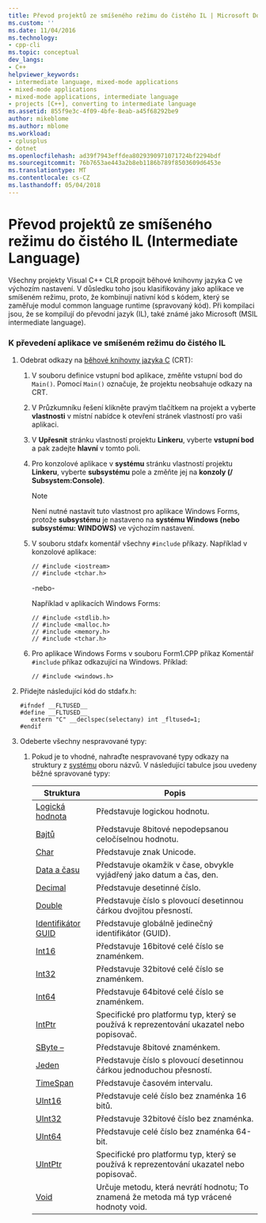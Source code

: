 ```yaml
---
title: Převod projektů ze smíšeného režimu do čistého IL | Microsoft Docs
ms.custom: ''
ms.date: 11/04/2016
ms.technology:
- cpp-cli
ms.topic: conceptual
dev_langs:
- C++
helpviewer_keywords:
- intermediate language, mixed-mode applications
- mixed-mode applications
- mixed-mode applications, intermediate language
- projects [C++], converting to intermediate language
ms.assetid: 855f9e3c-4f09-4bfe-8eab-a45f68292be9
author: mikeblome
ms.author: mblome
ms.workload:
- cplusplus
- dotnet
ms.openlocfilehash: ad39f7943effdea8029390971071724bf2294bdf
ms.sourcegitcommit: 76b7653ae443a2b8eb1186b789f8503609d6453e
ms.translationtype: MT
ms.contentlocale: cs-CZ
ms.lasthandoff: 05/04/2018
---
```

# <a name="converting-projects-from-mixed-mode-to-pure-intermediate-language"></a>Převod projektů ze smíšeného režimu do čistého IL (Intermediate Language)
Všechny projekty Visual C++ CLR propojit běhové knihovny jazyka C ve výchozím nastavení. V důsledku toho jsou klasifikovány jako aplikace ve smíšeném režimu, proto, že kombinují nativní kód s kódem, který se zaměřuje modul common language runtime (spravovaný kód). Při kompilaci jsou, že se kompilují do převodní jazyk (IL), také známé jako Microsoft (MSIL intermediate language).  
  
### <a name="to-convert-your-mixed-mode-application-into-pure-intermediate-language"></a>K převedení aplikace ve smíšeném režimu do čistého IL  
  
1.  Odebrat odkazy na [běhové knihovny jazyka C](../c-runtime-library/crt-library-features.md) (CRT):  
  
    1.  V souboru definice vstupní bod aplikace, změňte vstupní bod do `Main()`. Pomocí `Main()` označuje, že projektu neobsahuje odkazy na CRT.  
  
    2.  V Průzkumníku řešení klikněte pravým tlačítkem na projekt a vyberte **vlastnosti** v místní nabídce k otevření stránek vlastností pro vaši aplikaci.  
  
    3.  V **Upřesnit** stránku vlastností projektu **Linkeru**, vyberte **vstupní bod** a pak zadejte **hlavní** v tomto poli.  
  
    4.  Pro konzolové aplikace v **systému** stránku vlastností projektu **Linkeru**, vyberte **subsystému** pole a změňte jej na **konzoly (/ Subsystem:Console)**.  
  
        > [!NOTE]
        >  Není nutné nastavit tuto vlastnost pro aplikace Windows Forms, protože **subsystému** je nastaveno na **systému Windows (nebo subsystému: WINDOWS)** ve výchozím nastavení.  
  
    5.  V souboru stdafx komentář všechny `#include` příkazy. Například v konzolové aplikace:  
  
        ```  
        // #include <iostream>  
        // #include <tchar.h>  
        ```  
  
         -nebo-  
  
         Například v aplikacích Windows Forms:  
  
        ```  
        // #include <stdlib.h>  
        // #include <malloc.h>  
        // #include <memory.h>  
        // #include <tchar.h>  
        ```  
  
    6.  Pro aplikace Windows Forms v souboru Form1.CPP příkaz Komentář `#include` příkaz odkazující na Windows. Příklad:  
  
        ```  
        // #include <windows.h>  
        ```  
  
2.  Přidejte následující kód do stdafx.h:  
  
    ```  
    #ifndef __FLTUSED__  
    #define __FLTUSED__  
       extern "C" __declspec(selectany) int _fltused=1;  
    #endif  
    ```  
  
3.  Odeberte všechny nespravované typy:  
  
    1.  Pokud je to vhodné, nahraďte nespravované typy odkazy na struktury z [systému](https://msdn.microsoft.com/en-us/library/system.appdomainmanager.appdomainmanager.aspx) oboru názvů. V následující tabulce jsou uvedeny běžné spravované typy:  
  
        |Struktura|Popis|  
        |---------------|-----------------|  
        |[Logická hodnota](https://msdn.microsoft.com/en-us/library/system.boolean\(v=vs.140\).aspx)|Představuje logickou hodnotu.|  
        |[Bajtů](https://msdn.microsoft.com/en-us/library/system.byte\(v=vs.140\).aspx)|Představuje 8bitové nepodepsanou celočíselnou hodnotu.|  
        |[Char](https://msdn.microsoft.com/en-us/library/system.char\(v=vs.140\).aspx)|Představuje znak Unicode.|  
        |[Data a času](https://msdn.microsoft.com/en-us/library/system.datetime.datetime.aspx)|Představuje okamžik v čase, obvykle vyjádřený jako datum a čas, den.|  
        |[Decimal](https://msdn.microsoft.com/en-us/library/system.decimal\(v=vs.140\).aspx)|Představuje desetinné číslo.|  
        |[Double](https://msdn.microsoft.com/en-us/library/system.double\(v=vs.140\).aspx)|Představuje číslo s plovoucí desetinnou čárkou dvojitou přesností.|  
        |[Identifikátor GUID](https://msdn.microsoft.com/en-us/library/system.guid\(v=vs.140\).aspx)|Představuje globálně jedinečný identifikátor (GUID).|  
        |[Int16](https://msdn.microsoft.com/en-us/library/system.int16\(v=vs.140\).aspx)|Představuje 16bitové celé číslo se znaménkem.|  
        |[Int32](https://msdn.microsoft.com/en-us/library/system.int32\(v=vs.140\).aspx)|Představuje 32bitové celé číslo se znaménkem.|  
        |[Int64](https://msdn.microsoft.com/en-us/library/system.int64\(v=vs.140\).aspx)|Představuje 64bitové celé číslo se znaménkem.|  
        |[IntPtr](https://msdn.microsoft.com/en-us/library/system.intptr\(v=vs.140\).aspx)|Specifické pro platformu typ, který se používá k reprezentování ukazatel nebo popisovač.|  
        |[SByte –](https://msdn.microsoft.com/en-us/library/system.byte.aspx)|Představuje 8bitové znaménkem.|  
        |[Jeden](https://msdn.microsoft.com/en-us/library/system.single.aspx)|Představuje číslo s plovoucí desetinnou čárkou jednoduchou přesností.|  
        |[TimeSpan](https://msdn.microsoft.com/en-us/library/system.timespan\(v=vs.140\).aspx)|Představuje časovém intervalu.|  
        |[UInt16](https://msdn.microsoft.com/en-us/library/system.uint16\(v=vs.140\).aspx)|Představuje celé číslo bez znaménka 16 bitů.|  
        |[UInt32](https://msdn.microsoft.com/en-us/library/system.uint32\(v=vs.140\).aspx)|Představuje 32bitové číslo bez znaménka.|  
        |[UInt64](https://msdn.microsoft.com/en-us/library/system.uint64\(v=vs.140\).aspx)|Představuje celé číslo bez znaménka 64-bit.|  
        |[UIntPtr](https://msdn.microsoft.com/en-us/library/system.uintptr\(v=vs.140\).aspx)|Specifické pro platformu typ, který se používá k reprezentování ukazatel nebo popisovač.|  
        |[Void](https://msdn.microsoft.com/en-us/library/system.void\(v=vs.140\).aspx)|Určuje metodu, která nevrátí hodnotu; To znamená že metoda má typ vrácené hodnoty void.|
